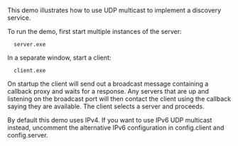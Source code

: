 This demo illustrates how to use UDP multicast to implement a
discovery service.

To run the demo, first start multiple instances of the server:

      server.exe

In a separate window, start a client:

      client.exe

On startup the client will send out a broadcast message containing a
callback proxy and waits for a response. Any servers that are up and
listening on the broadcast port will then contact the client using the
callback saying they are available. The client selects a server and
proceeds.

By default this demo uses IPv4. If you want to use IPv6 UDP multicast
instead, uncomment the alternative IPv6 configuration in config.client
and config.server.
